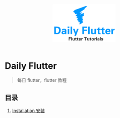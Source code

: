 <p align="center">
  <br>
  <img width="200" src="./daily_flutter.png" alt="Daily Flutter">
  <br>
  <br>
</p>

# Daily Flutter

> 每日 flutter，flutter 教程

## 目录

1. [Installation 安装]()
